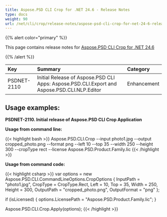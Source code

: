 ```yaml
---
title: Aspose.PSD CLI Crop for .NET 24.6 - Release Notes
type: docs
weight: 90
url: /net/cli/crop/release-notes/aspose-psd-cli-crop-for-net-24-6-release-notes/
---
```


{{% alert color="primary" %}}

This page contains release notes for [Aspose.PSD CLI Crop for .NET 24.6](https://www.nuget.org/packages/Aspose.PSD.CLI.Crop/)

{{% /alert %}}

| **Key**     | **Summary**                                                                                 | **Category** |
|:------------|:--------------------------------------------------------------------------------------------|:-------------|
| PSDNET-2110 | Initial Release of Aspose.PSD CLI Apps: Aspose.PSD.CLI.Export and Aspose.PSD.CLI.NLP.Editor |  Enhancement |


## **Usage examples:**

**PSDNET-2110. Initial release of Aspose.PSD CLI Crop Application**

**Usage from command line:**

{{< highlight bash >}}
Aspose.PSD.CLI.Crop --input photo1.jpg --output cropped_photo.png --format png --left 10 --top 35 --width 250 --height 300 --cropType rect --license Aspose.PSD.Product.Family.lic
{{< /highlight >}}

**Usage from command code:**

{{< highlight csharp >}}
var options = new Aspose.PSD.CLI.CommandLineOptions.CropOptions
{
    InputPath = "photo1.jpg",
    CropType = CropType.Rect,
    Left = 10,
    Top = 35,
    Width = 250,
    Height = 300,
    OutputPath = "cropped_photo.png",
    OutputFormat = "png"
};


if (isLicensed)
{
    options.LicensePath = "Aspose.PSD.Product.Family.lic";
}

Aspose.PSD.CLI.Crop.Apply(options);
{{< /highlight >}}